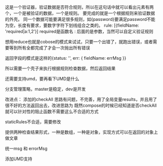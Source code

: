 这是一个验证器，验证数据是否符合规则，所以在这句话中就可以看出元素有两个，一个是被验证的数据，一个是规则。
要完成的就是一个根据规则来验证数据的外壳。
同一个数据可能要满足很多规则，如{password}要满足password不能为空，长度有要求，要数字字符下划线组合之类的。
rule: [{fieldName: 'required|a:1,2'}] required是函数名 : 后面的是参数，当然可以自定义验证规则

想用reduce也就是cobose的模式来试试，只要一个出错了，就跑出错误，或者需要等到所有全都完成了才会一次抛出所有错误

返回字段的模式是这样的{status: '', err: {
fieldName: errMsg 
}}

所以需要一个壳子来执行根据规则检查数据，然后返回结果

还需要支持umd，要再看下UMD是什么

分支管理策略，master是稳定，dev是开发

改进点：
添加的checkAll 思路有问题，不完善，用了全局变量results，并且用了很不好的方法返回出去，改进思路为 既然compose的时候已经知道是否checkAll 就可以针对性的阻止函数不需要这么不合适的方式

staticRules不合适，需要修改

提供两种检查结果形式，一种是数组，一种是对象，实现方式可以在返回的对象上做文章

统一msg 和 errorMsg

添加UMD支持
